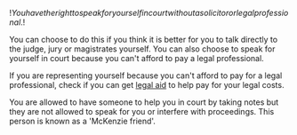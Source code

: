 $!You have the right to speak for yourself in court without a solicitor or legal professional.$!

You can choose to do this if you think it is better for you to talk directly to the judge, jury or magistrates yourself. You can also choose to speak for yourself in court because you can't afford to pay a legal professional.

If you are representing yourself because you can't afford to pay for a legal professional, check if you can get [legal aid](/legal-aid "legal aid") to help pay for your legal costs.

You are allowed to have someone to help you in court by taking notes but they are not allowed to speak for you or interfere with proceedings. This person is known as a 'McKenzie friend'.
